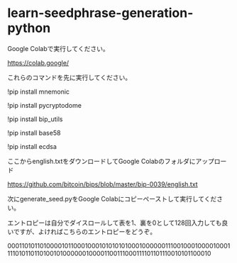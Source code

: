 # learn-seedphrase-generation-python

Google Colabで実行してください。

https://colab.google/


これらのコマンドを先に実行してください。

!pip install mnemonic

!pip install pycryptodome

!pip install bip_utils

!pip install base58

!pip install ecdsa


ここからenglish.txtをダウンロードしてGoogle Colabのフォルダにアップロード

https://github.com/bitcoin/bips/blob/master/bip-0039/english.txt

次にgenerate_seed.pyをGoogle Colabにコピーペーストして実行してください。

エントロピーは自分でダイスロールして表を1、裏を0として128回入力しても良いですが、よければこちらのエントロピーをどうぞ。

00011010110100001011000100010101010100010000001110010001000010001111010110110100101000000100001100111000111101101110010101100010
